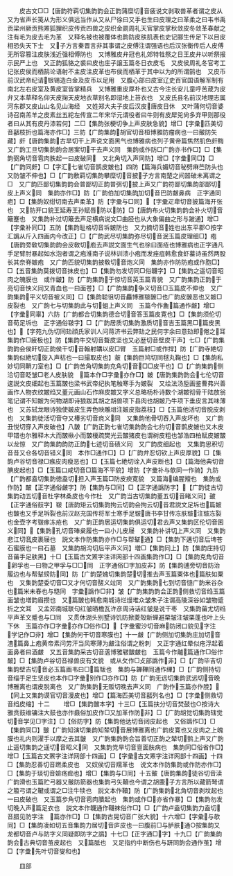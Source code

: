 <!-- { "loadSidebar": true } -->
　　皮古文□□【唐韵符羁切集韵韵会正韵蒲糜切音疲说文剥取兽革者谓之皮从又为省声长笺从为形义俱远当作从又从尸徐曰又手也生曰皮理之曰革柔之曰韦书禹贡梁州厥贡熊罴狐狸织皮传贡四兽之皮织金罽周礼天官掌皮掌秋敛皮冬敛革春献之注有毛为皮去毛为革　又释名被也被覆体也韵防皮肤肌表也史记郦生传足下以目皮相恐失天下士　又子方言秦晋言非其事谓之皮傅注谓强语也后汉张衡传后人皮傅无所容篡注皮肤浅近强相傅防也　又博雅皮弁冠也礼郊特牲祭之日王皮弁以听祭报示民严上也　又正韵狐貉之裘曰皮也庄子譲玉篇冬日衣皮毛　又皮侯周礼冬官考工记张皮侯而栖鹄论语射不主皮注皮革也布侯而栖革于其中以为的所谓鹄也　又皮币前汉武帝纪请银锡造白金及皮币以足用　又腹心部曰皮室辽史百官国语解军制有南北左右皮室及黄皮室皆掌精兵　又博雅重皮厚朴也又古今注长安儿童呼苦葴为皮弁又本草释名仰天皮掬天皮地衣草别名即湿地上苔衣也　又皮氏县名前汉地理志属河东郡又皮山山名见山海经　又姓郑大夫子皮后汉皮唐皮日休　又叶蒲何切音婆诗召南羔羊之皮素丝五紽左传宣二年宋华元谓役者曰牛则有皮犀兕尙多弃甲则那役者曰从其有皮丹漆若何】二□【集韵张梗切争上声皮肤急貌】增□【字彚匹美切音嚭枝折也篇海亦作□】三防【广韵集韵胡官切音桓博雅防瘤病也一曰皾防矢藏】皯【唐韵集韵古旱切干上声说文面黑气也博雅病也列子黄帝篇焦然肌色皯黣　又广韵工旦切集韵韵会居案切干去声义同　集韵或作防□广韵亦书作□】□【集韵弼角切音雹肉胅起一曰皮破同　又北角切入声同防】增□【字彚同□】□【广韵同皯】□【字汇七雀切音鹊皮皴也】四防【篇海兵媚切音秘劈麻苎防头也　又防皱不伸也】□【广韵敷羁切集韵攀糜切音披子方言南楚之间噐破未离谓之□　又广韵匹鄙切集韵韵会普鄙切正韵普弭切披上声又广韵符鄙切集韵部鄙切皮上声义同　集韵亦作□】防【广韵伯加切集韵加切音巴防皻鼻病　正字通同疤】□【集韵奴绀切南去声柔革】防【字彚与□同】【字彚疋卑切音披篇海开张也　又防开口貌王延寿王孙赋唇防以防】□【唐韵布火切集韵韵会补火切音簸蹇也　又集韵补过切簸去声足横病说文□曲胫也从大象偏曲之形与跛通】增□【字彚补同□】五防【集韵耻格切音坼皴防也　又力摘切音姓也出东平郡○按字汇譌从斤入四画内今改正】□【广韵武尽切集韵弥尽切音泯玉篇皮理细□】疱【唐韵旁敎切集韵韵会皮敎切庖去声説文面生气也徐曰面疮也博雅病也正字通凡手足臂肘暴起如水泡者谓之疱淮南子说林训溃小疱而发痤疽韩愈食虾蟇诗虽然两股长其奈脊皴疱　又广韵匹貌切集韵披敎切音炮义同　集韵亦作防防疱或作胞□】□【五音集韵莫拨切音抺皮也】□【集韵勿发切同□俗韤字】□【集韵之遥切音昭肉之魄膜也　或作皽】防【广韵集韵于惊切音英玉篇青貌　又广韵集韵正韵于亮切音怏义同又青血也一曰面苍】□【广韵集韵争义切音□玉篇皮不伸也　又广韵集韵平义切音被义同】□【集韵聪徂切音麤博雅皲皵□也广韵皮皵恶也又皴□皮裂也　又广韵七与切集韵此与切蛆上声义同　玉篇今作麁篇通作皻】增□【字彚同辜】六防【广韵都合切集韵德合切音答玉篇皮寛也】□【集韵须伦切音荀足坼也　正字通俗皲字】□【广韵居质切集韵激质切音吉玉篇黑□篇皮黑也】【字苑九伪切同攰顔氏家训人问蒋济书云弊攰之民何字余曰意攰即倦之耳　集韵作□疲极也】防【集韵牛交切音聱皮坚也又必歴切音壁皮干声】七□【广韵集韵韵会侯旰切正韵侯干切音翰射韝以皮□臂　玉篇射□或作捍】防【广韵寺絶切集韵似絶切旋入声枯也一曰撮取皮也】皳【集韵巨鸠切同毬丸鞠也】□【集韵私妙切同鞘刀室也】□【广韵苦角切集韵克角切音□□皮干也】□【广韵集韵侧洽切音眨皱□老人皮肤貌　篇本作□字彚亦作□】皴【唐韵集韵韵会七伦切音逡説文皮细起也玉篇皵也梁书武帝纪执笔触寒手为皴裂　又绘法汤垕画鉴曹弗兴善画作人物衣纹皴绉又董元画山石作麻皮皴又字义总略杨朴诗数个湖皴彻骨干陆放翁笔记谓不知皴为何物湖即诗狼跋其胡之胡兽项下县肉也胡皴乃牛项下垂皮言其味薄也　又苏轼龙眼诗独使皴皮生弄色映雕俎注皴皮指荔枝】□【玉篇他活切音脱皮剥也　又集韵徒活切音夺又椿劣切音痥义同　又集韵他骨切吞入声皮坏也　又广韵丑悦切穿入声皮破也】八皵【广韵正韵七雀切集韵韵会七约切音鹊皮皴也又木皮甲错也尔雅释木大而皵楸小而皵榎疏樊光云皵猪皮也谓树皮粗也邹浩四柏赋皮皴皵以龙惊　又广韵集韵韵防正韵七迹切音碛义同　又广韵皮细起也　又集韵思积切音昔又仓各切音错义同　本作□通作□】□【广韵弁忍切钦上声皮厚貌】□【集韵卢谷切音禄□瘯皮肉瘦恶也】□【玉篇七絶切诠入声皮断也】□【篇海他典切音腆皮起也】□【玉篇口咸切音□篇海不平貌】增防【字彚补与欹同一作骑】九防【广韵都盍切集韵徳盍切担入声玉篇□防皮瘐寛貌　又篇海编腥羶也　集韵或作防】皶【正字通俗皻字】防【集韵与□同】□【正字通譌防字】【广韵徒古切集韵动五切音杜字林桑皮也今作杜　又广韵当古切集韵董五切音睹义同】皷【正字通俗鼓字】皲【唐韵矩云切集韵拘云切韵会拘云切音君説文足坼也篇皴也皵也又手足坼裂也前汉赵充国传将军士寒手足皲唐书李甘传冻肤皲注皲冻裂也金壶字考皲瘃冻疮也　又广韵正韵居运切集韵俱运切君去声又集韵区伦切音囷义同】【集韵孔切音琫枲履也一曰小儿皮屦　又集韵补讲切上声义同　又集韵悲江切音皮裹屦也　説文本作防集韵亦作□与帮鞤通】□【集韵下遘切音后埤苍石蜜膜也一曰石墓　又集韵胡沟切后平声义同】増□【集韵同上】防【集韵庄持切音葘手足肤黑】十□【玉篇古文罴字注详网部十四画集韵作□】□【集韵克角切音卵孚也一曰物之甲孚与□□同　正字通俗□字加皮非】防【集韵逋旁切音防治履边也与帮鞤縍防同】防【广韵楚媿切集韵楚切推去声玉篇粟体也篇肤如粟也　又集韵楚委切音□又才何切音醝义竝同　又广韵集韵七到切音慥广韵米谷杂也篇米未舂也与糙同　字彚譌作□非】皱【广韵集韵韵会正韵侧救切音绉玉篇面皱也増韵眉攒也　又篇皵也韩愈南城诗烂熳堆众皱朱子注谓高陵深谷如皱物蹙折之文耳　又孟郊南城联句红皱晒檐瓦许彦周诗话红皱是说干枣　又集韵葘尤切绉平声革文蹙也与□同　又贯休湖头别墅诗饥防掀菱殻新蝉避栗皱注皱栗蓬也叶上头下休　玉篇亦作□字彚亦作□俗作□】【字彚蜜沙切音麻防闭口貌见字注　学记作□非】增□【集韵何干切音寒膜也】十一皻【广韵侧加切集韵庄加切音渣篇鼻上疱黄帝素问劳汗当风寒薄为皻注俗谓之粉刺　又正字通红晕似疮浮起着面鼻者曰酒皻　又五音集韵采古切音蔖博雅皲皵皻也　玉篇今作齇篇通作□俗作皶】□【集韵卢谷切音禄兽皮有文貌　或从攵作□攴部譌作非】□【广韵毕吉切集韵壁吉切音必玉篇画韦曰□篇韨也　集韵与韠鞸同通作縪】□【广韵侧持切音缁手足生坚皮也本作□字彚别作□亦作□】防【广韵无远切集韵武远切音晚博雅离也谓皮脱离也　又广韵集韵无贩切晚去声义同　广韵作玉篇亦作脕】【同上又集韵谟官切音漫皮也】增□【篇海匹美切音嚭列名也】□【字彚侧救切音绉皮缩】十二
　　增□【集韵皵本字】十三□【玉篇扶分切音焚鼓也○按诗大雅贲鼓维镛注大鼓也亦作鼖俗加皮作□又加革作防非】□【广韵胡觉切集韵辖觉切音学见□字注】□【俗防字】防【集韵他达切音闼皮起也　又俗譌作□】□【集韵同□】皽【广韵知演切集韵知辇切音展博雅离也广韵皮寛也又皮肉之上魄膜也礼内则濯手以摩之去其皽　又广韵集韵韵会旨善切正韵之辇切鹯上声又广韵止遥切集韵之遥切音昭义同　又集韵党旱切音亶面肤病也　集韵同□俗省作□】增□【玉篇古文罴字注详网部十四画】□【字彚古文罴字注详网部十四画】十四□【集韵忍善切音蹨柔皮也　又奴侯切音羺革也　说文本作防集韵或作防亦作□】□【集韵于琰切音媕疡痂也】增□【集韵与□同】十五皾【唐韵集韵徒谷切音渎广韵滑也玉篇贮弓器又皾防箭器也集韵弓矢韇也今谓之胡鹿子方言所以藏箭弩谓之箙弓谓之鞬或谓之□注牛犊也　説文本作韇】防【广韵集韵北角切音剥坟起也一曰皮破也　又玉篇歩角切音雹肉膭起也　集韵或作□亦省作暴】□【集韵勿发切晚入声篇足衣也　説文本作韤通作韈袜俗作□】□【广韵卢盍切集韵力盍切音腊见防字注　篇亦作□】□【集韵古晃切音广张大貌】十六增□【字彚与欹同】□【集韵凌如切五音集韵力居切音庐皮也一曰腹前□与胪肤通○按集韵又龙都切音卢与防字义同疑即防字之譌】十七□【正字通□字】十九□【广韵集韵韵会古典切音茧皮起也　又篇胝也　又足指约中断伤也与趼同韵会通作茧】增□【字彚先叶切音燮和也】

　　皿部
